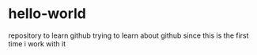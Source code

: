 # hello-world
repository to learn github
trying to learn about github since this is the first time i work with it  
